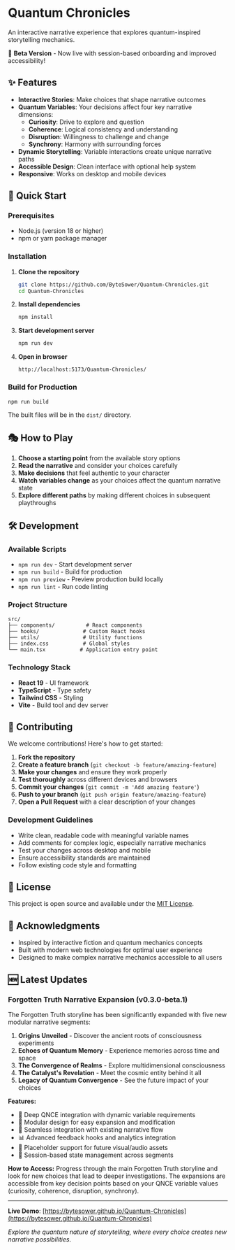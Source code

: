 # Quantum Chronicles

An interactive narrative experience that explores quantum-inspired storytelling mechanics.

🚀 **Beta Version** - Now live with session-based onboarding and improved accessibility!

## ✨ Features

- **Interactive Stories**: Make choices that shape narrative outcomes
- **Quantum Variables**: Your decisions affect four key narrative dimensions:
  - **Curiosity**: Drive to explore and question
  - **Coherence**: Logical consistency and understanding  
  - **Disruption**: Willingness to challenge and change
  - **Synchrony**: Harmony with surrounding forces
- **Dynamic Storytelling**: Variable interactions create unique narrative paths
- **Accessible Design**: Clean interface with optional help system
- **Responsive**: Works on desktop and mobile devices

## 🚀 Quick Start

### Prerequisites
- Node.js (version 18 or higher)
- npm or yarn package manager

### Installation

1. **Clone the repository**
   ```bash
   git clone https://github.com/ByteSower/Quantum-Chronicles.git
   cd Quantum-Chronicles
   ```

2. **Install dependencies**
   ```bash
   npm install
   ```

3. **Start development server**
   ```bash
   npm run dev
   ```

4. **Open in browser**
   ```
   http://localhost:5173/Quantum-Chronicles/
   ```

### Build for Production

```bash
npm run build
```

The built files will be in the `dist/` directory.

## 🎭 How to Play

1. **Choose a starting point** from the available story options
2. **Read the narrative** and consider your choices carefully
3. **Make decisions** that feel authentic to your character
4. **Watch variables change** as your choices affect the quantum narrative state
5. **Explore different paths** by making different choices in subsequent playthroughs

## 🛠️ Development

### Available Scripts

- `npm run dev` - Start development server
- `npm run build` - Build for production
- `npm run preview` - Preview production build locally
- `npm run lint` - Run code linting

### Project Structure

```
src/
├── components/          # React components
├── hooks/              # Custom React hooks
├── utils/              # Utility functions
├── index.css           # Global styles
└── main.tsx           # Application entry point
```

### Technology Stack

- **React 19** - UI framework
- **TypeScript** - Type safety
- **Tailwind CSS** - Styling
- **Vite** - Build tool and dev server

## 🤝 Contributing

We welcome contributions! Here's how to get started:

1. **Fork the repository**
2. **Create a feature branch** (`git checkout -b feature/amazing-feature`)
3. **Make your changes** and ensure they work properly
4. **Test thoroughly** across different devices and browsers
5. **Commit your changes** (`git commit -m 'Add amazing feature'`)
6. **Push to your branch** (`git push origin feature/amazing-feature`)
7. **Open a Pull Request** with a clear description of your changes

### Development Guidelines

- Write clean, readable code with meaningful variable names
- Add comments for complex logic, especially narrative mechanics
- Test your changes across desktop and mobile
- Ensure accessibility standards are maintained
- Follow existing code style and formatting

## 📝 License

This project is open source and available under the [MIT License](LICENSE).

## 🌟 Acknowledgments

- Inspired by interactive fiction and quantum mechanics concepts
- Built with modern web technologies for optimal user experience
- Designed to make complex narrative mechanics accessible to all users

## 🆕 Latest Updates

### Forgotten Truth Narrative Expansion (v0.3.0-beta.1)
The Forgotten Truth storyline has been significantly expanded with five new modular narrative segments:

1. **Origins Unveiled** - Discover the ancient roots of consciousness experiments
2. **Echoes of Quantum Memory** - Experience memories across time and space  
3. **The Convergence of Realms** - Explore multidimensional consciousness
4. **The Catalyst's Revelation** - Meet the cosmic entity behind it all
5. **Legacy of Quantum Convergence** - See the future impact of your choices

**Features:**
- 🧠 Deep QNCE integration with dynamic variable requirements
- 🔄 Modular design for easy expansion and modification
- 🎯 Seamless integration with existing narrative flow
- 📊 Advanced feedback hooks and analytics integration
- 🎨 Placeholder support for future visual/audio assets
- 💾 Session-based state management across segments

**How to Access:**
Progress through the main Forgotten Truth storyline and look for new choices that lead to deeper investigations. The expansions are accessible from key decision points based on your QNCE variable values (curiosity, coherence, disruption, synchrony).

---

**Live Demo**: [https://bytesower.github.io/Quantum-Chronicles](https://bytesower.github.io/Quantum-Chronicles)

*Explore the quantum nature of storytelling, where every choice creates new narrative possibilities.*
